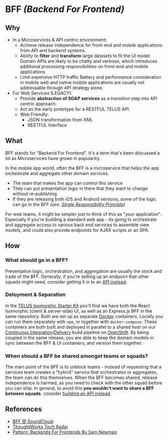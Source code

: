 # BFF _(Backend For Frontend)_

## Why

- In a Microservices & API centric environment:
  - Achieve release independence for front-end and mobile applications from API and backend systems.    
  - Ability to **filter** and **transform** large datasets to fit the UI model
    Domain APIs are likely to be chatty and verbose, which introduces additional processing responsibilities on front-end and mobile applications
  - Limit expensive HTTP traffic
    Battery and performance consideration in mobile web and native mobile applications are usually not addressable through API strategy alone.
- For Web Services (LEGACY):
  - Provide **abstraction of SOAP services** as a transition step into API centric approach.
  - Act as the early prototype for a RESTFUL TELUS API.
  - Web Friendly:
    - JSON transformation from XML
    - RESTFUL Interface

## What

BFF stands for "Backend For Frontend". It's a term that's been discussed a lot as Microservices have grown in popularity.

In the mobile app world, often the BFF is a microservice that helps the app orchestrate and aggregate other domain services.

- The team that makes the app can control this service
- They can put presentation logic in there that they want to change without re-publishing
- If they are releasing both iOS and Android versions, some of the logic can go in the BFF _(see: [Single Responsibility Principle][srp])_

For web teams, it might be simpler just to think of this as "your application". Especially if you're building a standard web app - its going to orchestrate and aggregate access to various back end services to assemble view models, and could also provide endpoints for AJAX scripts or an SPA.

## How

### What should go in a BFF?

Presentation logic, orchestration, and aggregation are usually the stock and trade of the BFF. Generally, if you're setting up an endpoint that other squads might need, consider getting it in to an [API instead][apis].

### Deloyment & Separation

In the [TELUS Isomorphic Starter Kit](https://github.com/telusdigital/telus-isomorphic-starter-kit) you'll find we have both the React Isomorphic (client & server-side) UI, as well as an Express.js BFF in the same repository. Both are set up as separate [Docker](../delivery/docker.md) containers. Locally you can run them separately with `npm`, or together with `docker-compose`. These containers are both built and deployed in parallel to a shared host on our [Continuous Integration](../process/continuous-integration.md)/[Delivery](../process/continuous-delivery.md) build pipeline on [OpenShift](../delivery/openshift.md). By being coupled in the same release, you are able to keep the domain models in sync between the BFF & UI containers, and version them together.

### When should a BFF be shared amongst teams or squads?

The main point of the BFF is to unblock teams - instead of requesting that a services team creates a "hybrid" service that orchestrates or aggregates, the team can do this themselves.  When the BFF becomes shared, release independence is harmed, as you need to check with the other squad before you can ship. In general, to avoid this **you wouldn't want to share a BFF between squads.** consider [building an API instead][apis].

## References

- [BFF @ SoundCloud][soundcloud]: 
- [ThoughtWorks Tech Radar][tw-tech-radar]
- [Pattern: Backends For Frontends By Sam Newman][sam-newman]

[soundcloud]: https://www.thoughtworks.com/insights/blog/bff-soundcloud "BFF @ SoundCloud"
[tw-tech-radar]: https://www.thoughtworks.com/radar/techniques/bff-backend-for-frontends "ThoughtWorks Tech Radar"
[sam-newman]: http://samnewman.io/patterns/architectural/bff/ "Pattern: Backends For Frontends"
[apis]: ../api/README.md
[srp]: https://en.wikipedia.org/wiki/Single_responsibility_principle "Single Responsibility Principle"
